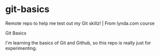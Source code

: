 # git-basics
Remote repo to help me test out my Git skillz! | From lynda.com course

Git Basics

I'm learning the basics of Git and Github, so this repo is really just for experimenting.

